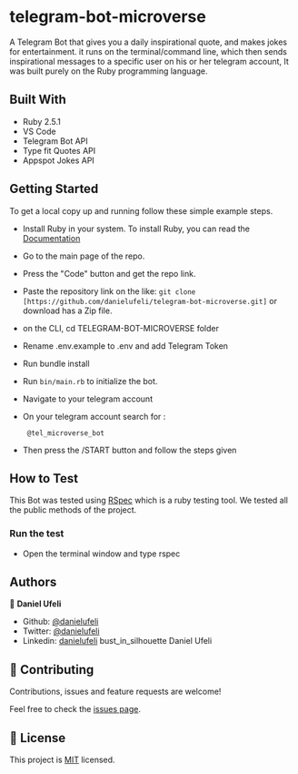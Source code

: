 # telegram-bot-microverse
A Telegram Bot that gives you a daily inspirational quote, and makes jokes for entertainment. it runs on the terminal/command line, which then sends inspirational messages to a specific user on his or her telegram account, It was built purely on the Ruby programming language.

## Built With

- Ruby 2.5.1
- VS Code
- Telegram Bot API
- Type fit Quotes API
- Appspot Jokes API

## Getting Started
To get a local copy up and running follow these simple example steps.

- Install Ruby in your system. To install Ruby, you can read the [Documentation](https://www.ruby-lang.org/en/documentation/installation/)
- Go to the main page of the repo.
- Press the "Code" button and get the repo link.
- Paste the repository link on the like: `git clone [https://github.com/danielufeli/telegram-bot-microverse.git]` or download has a Zip file.
- on the CLI, cd TELEGRAM-BOT-MICROVERSE folder
- Rename .env.example to .env and add Telegram Token
- Run bundle install
- Run `bin/main.rb` to initialize the bot.
- Navigate to your telegram account

- On your telegram account search for :
  ```
   @tel_microverse_bot

   ``` 
- Then press the /START button and follow the steps given

## How to Test

This Bot was tested using [RSpec](https://rspec.info/) which is a ruby testing tool. We tested all the public methods of the project.

### Run the test
- Open the terminal window and type rspec

## Authors

👤 **Daniel Ufeli**

- Github: [@danielufeli](https://github.com/danielufeli)
- Twitter: [@danielufeli](https://twitter.com/danielufeli)
- Linkedin: [danielufeli](https://www.linkedin.com/in/danielufeli/)
bust_in_silhouette Daniel Ufeli

## 🤝 Contributing

Contributions, issues and feature requests are welcome!

Feel free to check the [issues page](https://github.com/danielufeli/telegram-bot-microverse/issues).

## 📝 License

This project is [MIT](LICENSE) licensed.

